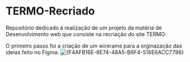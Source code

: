 # TERMO-Recriado

Repositório dedicado à realização de um projeto da matéria de Desenvolvimento web que consiste na recriação do site TERMO.

O primeiro passo foi a criação de um wirerame para a orginazação das ideias feito no Figma:
![{F4AFB16E-8E74-48A5-B6F4-516E6ACC7798}](https://github.com/user-attachments/assets/97091865-ba9a-42d6-912d-60b022ed9751)

